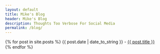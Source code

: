 ```yaml
---
layout: default
title: Mike's Blog
header: Mike's Blog
description: Thoughts Too Verbose For Social Media
permalink: /blog/
---
```


{% for post in site.posts %}
  {{ post.date | date_to_string }} - <a href="{{ post.url }}">{{ post.title }}</a><br>
{% endfor %}
